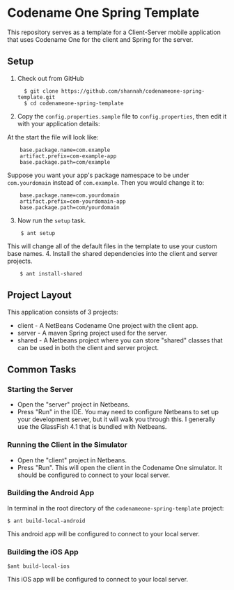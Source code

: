 # Codename One Spring Template

This repository serves as a template for a Client-Server mobile application that uses Codename One for the client and Spring for the server.

## Setup


1. Check out from GitHub

         $ git clone https://github.com/shannah/codenameone-spring-template.git
         $ cd codenameone-spring-template
2. Copy the `config.properties.sample` file to `config.properties`, then edit it with your application details:
 
 At the start the file will look like:

        base.package.name=com.example
        artifact.prefix=com-example-app
        base.package.path=com/example

 Suppose you want your app's package namespace to be under `com.yourdomain` instead of `com.example`.  Then you would change it to:
        
        base.package.name=com.yourdomain
        artifact.prefix=com-yourdomain-app
        base.package.path=com/yourdomain
3. Now run the `setup` task.
        
        $ ant setup
        
 This will change all of the default files in the template to use your custom base names.
4. Install the shared dependencies into the client and server projects.

        $ ant install-shared

## Project Layout

This application consists of 3 projects:

* client - A NetBeans Codename One project with the client app.
* server - A maven Spring project used for the server.
* shared - A Netbeans project where you can store "shared" classes that can be used in both the client and server project.

## Common Tasks

### Starting the Server

* Open the "server" project in Netbeans.
* Press "Run" in the IDE.  You may need to configure Netbeans to set up your development server, but it will walk you through this.  I generally use the GlassFish 4.1 that is bundled with Netbeans.

### Running the Client in the Simulator

* Open the "client" project in Netbeans.
* Press "Run".  This will open the client in the Codename One simulator.  It should be configured to connect to your local server.

### Building the Android App

In terminal in the root directory of the `codenameone-spring-template` project:

~~~~
$ ant build-local-android
~~~~

This android app will be configured to connect to your local server.

### Building the iOS App

~~~~
$ant build-local-ios
~~~~

This iOS app will be configured to connect to your local server.





